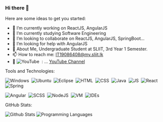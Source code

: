 ### Hi there 👋


Here are some ideas to get you started:

- 🔭 I’m currently working on ReactJS, AngularJS
- 🌱 I’m currently studying Software Engineering
- 👯 I’m looking to collaborate on ReactJS, AngularJS, SpringBoot...
- 🤔 I’m looking for help with AngularJS
- 💬 About Me, Undergraduate Student at SLIIT, 3rd Year 1 Semester.
- 📫 How to reach me: IT19086408@my.sliit.lk
- 🎥 ![YouTube](https://img.shields.io/youtube/channel/views/UClP1Ao1AajgNEO6xQNkdkHQ?style=social)&nbsp;
: ... [YouTube Channel](https://www.youtube.com/channel/UClP1Ao1AajgNEO6xQNkdkHQ) 

Tools and Technologies:

![Windows](https://img.shields.io/badge/-Windows-333333?style=flat&logo=Windows)&nbsp;
![Ubuntu](https://img.shields.io/badge/-Ubuntu-333333?style=flat&logo=Ubuntu)&nbsp;
![Eclipse](https://img.shields.io/badge/-Eclipse-333333?style=flat&logo=eclipse-ide&logoColor=FFF)&nbsp;
![HTML](https://img.shields.io/badge/-HTML-333333?style=flat&logo=HTML5)&nbsp;
![CSS](https://img.shields.io/badge/-CSS-333333?style=flat&logo=CSS3&logoColor=1572B6)&nbsp;
![Java](https://img.shields.io/badge/-Java-333333?style=flat&logo=Java&logoColor=#007396)&nbsp;
![JS](https://img.shields.io/badge/-JS-333333?style=flat&logo=JavaScript)&nbsp;
![React](https://img.shields.io/badge/-React-333333?style=flat&logo=React&logoColor=#61DAFB)&nbsp;
![Spring](https://img.shields.io/badge/-SpringBoot-333333?style=flat&logo=Spring-Boot)&nbsp;

![Angular](https://img.shields.io/badge/-Angular-333333?style=flat&logo=Angular&logoColor=#DD0031)&nbsp;
![SCSS](https://img.shields.io/badge/-SCSS-333333?style=flat&logo=Sass)&nbsp;
![NodeJS](https://img.shields.io/badge/-NodeJS-333333?style=flat&logo=Node.js)&nbsp;
![VM](https://img.shields.io/badge/-VMware-333333?style=flat&logo=VMware)&nbsp;
![IDEs](https://img.shields.io/badge/-Jetbrains-333333?style=flat&logo=JetBrains)&nbsp;


GitHub Stats:

![Github Stats](https://github-readme-stats.vercel.app/api?username=AnawaratneMANA&show_icons=true&theme=vue-dark&count_private=true)
![Programming Languages](https://github-readme-stats.vercel.app/api/top-langs/?username=AnawaratneMANA&layout=compact&theme=vue-dark)


